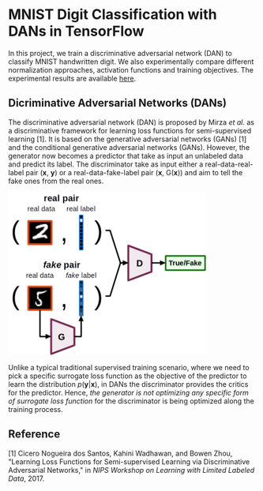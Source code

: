 # MNIST Digit Classification with DANs in TensorFlow

In this project, we train a discriminative adversarial network (DAN) to classify
MNIST handwritten digit. We also experimentally compare different normalization
approaches, activation functions and training objectives. The experimental
results are available [here](results).

## Dicriminative Adversarial Networks (DANs)

The discriminative adversarial network (DAN) is proposed by Mirza _et al._ as a
discriminative framework for learning loss functions for semi-supervised
learning [1]. It is based on the generative adversarial networks (GANs) [1] and
the conditional generative adversarial networks (GANs). However, the generator
now becomes a predictor that take as input an unlabeled data and predict its
label. The discriminator take as input either a real-data-real-label pair
(__x__, __y__) or a real-data-fake-label pair (__x__, G(__x__)) and aim to tell
the fake ones from the real ones.

<img src="figs/system.png" alt="system" style="max-width:400px;">

Unlike a typical traditional supervised training scenario, where we need to pick
a specific surrogate loss function as the objective of the predictor to learn
the distribution _p_(__y__|__x__), in DANs the discriminator provides the
critics for the predictor. Hence, _the generator is not optimizing any specific
form of surrogate loss function_ for the discriminator is being optimized along
the training process.

## Reference

[1] Cicero Nogueira dos Santos, Kahini Wadhawan, and Bowen Zhou,
    "Learning Loss Functions for Semi-supervised Learning via Discriminative
    Adversarial Networks,"
    in _NIPS Workshop on Learning with Limited Labeled Data_, 2017.
